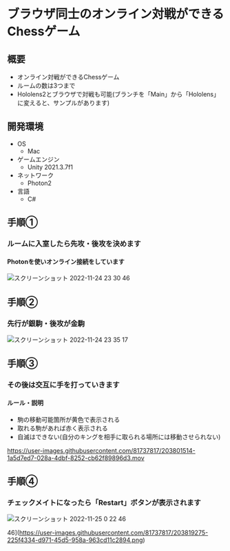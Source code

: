 # ブラウザ同士のオンライン対戦ができるChessゲーム

## 概要
- オンライン対戦ができるChessゲーム
- ルームの数は3つまで
- Hololens2とブラウザで対戦も可能(ブランチを「Main」から「Hololens」に変えると、サンプルがあります)

## 開発環境
- OS
  - Mac
- ゲームエンジン
  - Unity 2021.3.7f1
- ネットワーク
  - Photon2
- 言語
  - C#


## 手順①
### ルームに入室したら先攻・後攻を決めます
#### Photonを使いオンライン接続をしています
![スクリーンショット 2022-11-24 23 30 46](https://user-images.githubusercontent.com/81737817/203808557-fa91983b-9012-4165-b21d-a4c2dff7fdc2.png)

## 手順②
### 先行が銀駒・後攻が金駒
![スクリーンショット 2022-11-24 23 35 17](https://user-images.githubusercontent.com/81737817/203809450-5f73d321-90c4-4d09-8416-eaa8c9c6fefa.png)

## 手順③
### その後は交互に手を打っていきます
#### ルール・説明
- 駒の移動可能箇所が黄色で表示される
- 取れる駒があれば赤く表示される
- 自滅はできない(自分のキングを相手に取られる場所には移動させられない)

https://user-images.githubusercontent.com/81737817/203801514-1a5d7ed7-028a-4dbf-8252-cb62f89896d3.mov

## 手順④
### チェックメイトになったら「Restart」ボタンが表示されます
![スクリーンショット 2022-11-25 0 22 46](https://user-images.githubusercontent.com/81737817/203822431-c4feb4bd-628b-4290-a275-61507fa2f34f.png)

46](https://user-images.githubusercontent.com/81737817/203819275-225f4334-d971-45d5-958a-963cd11c2894.png)


